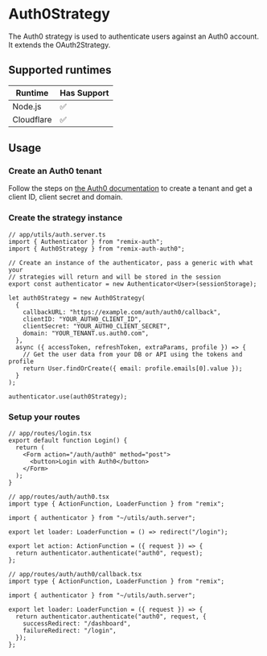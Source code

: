 # Auth0Strategy

The Auth0 strategy is used to authenticate users against an Auth0 account. It extends the OAuth2Strategy.

## Supported runtimes

| Runtime    | Has Support |
| ---------- | ----------- |
| Node.js    | ✅          |
| Cloudflare | ✅          |

## Usage

### Create an Auth0 tenant

Follow the steps on [the Auth0 documentation](https://auth0.com/docs/get-started/create-tenants) to create a tenant and get a client ID, client secret and domain.

### Create the strategy instance

```tsx
// app/utils/auth.server.ts
import { Authenticator } from "remix-auth";
import { Auth0Strategy } from "remix-auth-auth0";

// Create an instance of the authenticator, pass a generic with what your
// strategies will return and will be stored in the session
export const authenticator = new Authenticator<User>(sessionStorage);

let auth0Strategy = new Auth0Strategy(
  {
    callbackURL: "https://example.com/auth/auth0/callback",
    clientID: "YOUR_AUTH0_CLIENT_ID",
    clientSecret: "YOUR_AUTH0_CLIENT_SECRET",
    domain: "YOUR_TENANT.us.auth0.com",
  },
  async ({ accessToken, refreshToken, extraParams, profile }) => {
    // Get the user data from your DB or API using the tokens and profile
    return User.findOrCreate({ email: profile.emails[0].value });
  }
);

authenticator.use(auth0Strategy);
```

### Setup your routes

```tsx
// app/routes/login.tsx
export default function Login() {
  return (
    <Form action="/auth/auth0" method="post">
      <button>Login with Auth0</button>
    </Form>
  );
}
```

```tsx
// app/routes/auth/auth0.tsx
import type { ActionFunction, LoaderFunction } from "remix";

import { authenticator } from "~/utils/auth.server";

export let loader: LoaderFunction = () => redirect("/login");

export let action: ActionFunction = ({ request }) => {
  return authenticator.authenticate("auth0", request);
};
```

```tsx
// app/routes/auth/auth0/callback.tsx
import type { ActionFunction, LoaderFunction } from "remix";

import { authenticator } from "~/utils/auth.server";

export let loader: LoaderFunction = ({ request }) => {
  return authenticator.authenticate("auth0", request, {
    successRedirect: "/dashboard",
    failureRedirect: "/login",
  });
};
```
